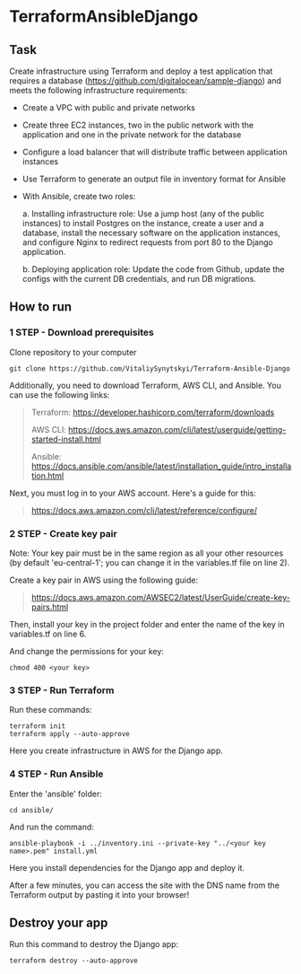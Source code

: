 # TerraformAnsibleDjango
## Task

Create infrastructure using Terraform and deploy a test application that requires a database (https://github.com/digitalocean/sample-django) and meets the following infrastructure requirements:

- Create a VPC with public and private networks
- Create three EC2 instances, two in the public network with the application and one in the private network for the database
- Configure a load balancer that will distribute traffic between application instances
- Use Terraform to generate an output file in inventory format for Ansible
- With Ansible, create two roles:
  
  a. Installing infrastructure role: Use a jump host (any of the public instances) to install Postgres on the instance, create a user and a database, install the necessary software on the application instances, and configure Nginx to redirect requests from port 80 to the Django application.
 
  b. Deploying application role: Update the code from Github, update the configs with the current DB credentials, and run DB migrations.

## How to run
### 1 STEP - Download prerequisites

Clone repository to your computer
```
git clone https://github.com/VitaliySynytskyi/Terraform-Ansible-Django
```
Additionally, you need to download Terraform, AWS CLI, and Ansible. You can use the following links:

>Terraform: https://developer.hashicorp.com/terraform/downloads
>
>AWS CLI: https://docs.aws.amazon.com/cli/latest/userguide/getting-started-install.html
>
>Ansible: https://docs.ansible.com/ansible/latest/installation_guide/intro_installation.html

Next, you must log in to your AWS account. Here's a guide for this:
>https://docs.aws.amazon.com/cli/latest/reference/configure/

### 2 STEP - Create key pair

Note: Your key pair must be in the same region as all your other resources (by default 'eu-central-1'; you can change it in the variables.tf file on line 2).

Create a key pair in AWS using the following guide:

>https://docs.aws.amazon.com/AWSEC2/latest/UserGuide/create-key-pairs.html

Then, install your key in the project folder and enter the name of the key in variables.tf on line 6.

And change the permissions for your key:
```
chmod 400 <your key>
```

### 3 STEP - Run Terraform

Run these commands:
```
terraform init
terraform apply --auto-approve
```
Here you create infrastructure in AWS for the Django app.

### 4 STEP - Run Ansible

Enter the 'ansible' folder:
```
cd ansible/
```

And run the command:
```
ansible-playbook -i ../inventory.ini --private-key "../<your key name>.pem" install.yml
```
Here you install dependencies for the Django app and deploy it.

After a few minutes, you can access the site with the DNS name from the Terraform output by pasting it into your browser!

## Destroy your app
Run this command to destroy the Django app:
```
terraform destroy --auto-approve
```
